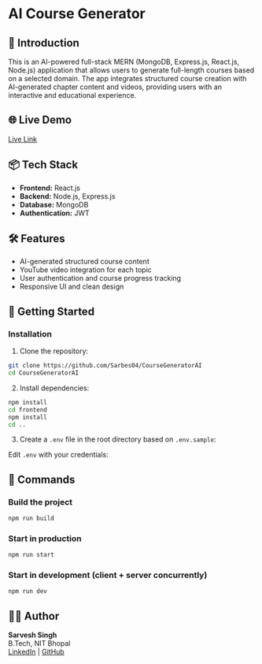 

# AI Course Generator

## 🚀 Introduction

This is an AI-powered full-stack MERN (MongoDB, Express.js, React.js, Node.js) application that allows users to generate full-length courses based on a selected domain. The app integrates structured course creation with AI-generated chapter content and videos, providing users with an interactive and educational experience.

## 🌐 Live Demo

[Live Link](https://coursegeneratorai.onrender.com/)

## 📦 Tech Stack

- **Frontend:** React.js
- **Backend:** Node.js, Express.js
- **Database:** MongoDB
- **Authentication:** JWT

## 🛠️ Features

- AI-generated structured course content
- YouTube video integration for each topic
- User authentication and course progress tracking
- Responsive UI and clean design

## 🚀 Getting Started

### Installation

1. Clone the repository:

```bash
git clone https://github.com/Sarbes04/CourseGeneratorAI
cd CourseGeneratorAI
```

2. Install dependencies:

```bash
npm install
cd frontend
npm install
cd ..
```

3. Create a `.env` file in the root directory based on `.env.sample`:

Edit `.env` with your credentials:

## 🔧 Commands

### Build the project

```bash
npm run build
```

### Start in production

```bash
npm run start
```

### Start in development (client + server concurrently)

```bash
npm run dev
```

## 👨‍💻 Author

**Sarvesh Singh**  
B.Tech, NIT Bhopal  
[LinkedIn](https://www.linkedin.com/in/sarvesh-singh-161550223/) | [GitHub](https://github.com/sarveshsingh6263)

